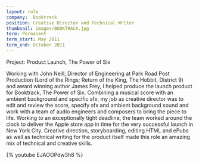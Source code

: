 ```yaml
---
layout: role
company:  Booktrack
position: Creative Director and Technical Writer
thumbnail: images/BOOKTRACK.jpg
term: Permanent
term_start: May 2011
term_end: October 2011
---
```


Project: Product Launch, The Power of Six


Working with John Neill, Director of Engineering at Park Road Post Production (Lord of the Rings; Return of the King, The Hobbit, District 9) and award winning author James Frey, I helped produce the launch product for Booktrack, The Power of Six.
Combining a musical score with an ambient background and specific sfx, my job as creative director was to edit and review the score, specify sfx and ambient background sound and work with a team of audio engineers and composers to bring the piece to life.
Working to an exceptionally tight deadline, the team worked around the clock to deliver the Apple store app in time for the very successful launch in New York City. Creative direction, storyboarding, editing HTML and ePubs as well as technical writing for the product itself made this role an amazing mix of technical and creative skills.

{% youtube EJAOOPdw3h8 %}
